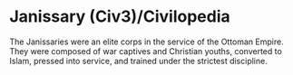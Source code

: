 # Janissary (Civ3)/Civilopedia

The Janissaries were an elite corps in the service of the Ottoman Empire. They were composed of war captives and
Christian youths, converted to Islam, pressed into service, and trained under the strictest discipline.